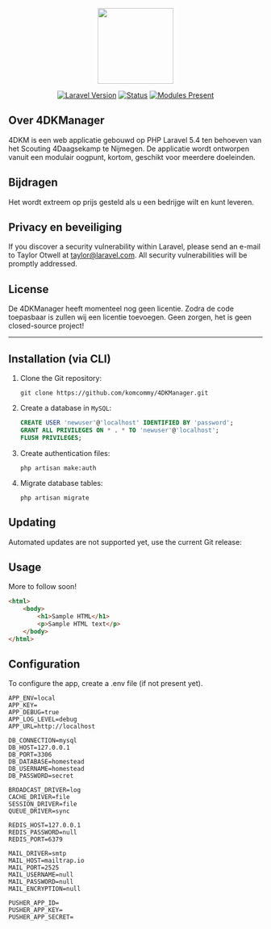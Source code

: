 <p align="center"><img src="https://securehub.eu/4dk-nl/images/Scouting_NL_logo_RGB_transparanteachtergrond.png" height="150px"></p>

<p align="center">
<a href="https://laravel.com"><img src="https://img.shields.io/badge/laravel-5.4-blue.svg" alt="Laravel Version"></a>
<a href="#"><img src="https://img.shields.io/badge/status-development-yellow.svg" alt="Status"></a>
<a href="#"><img src="https://img.shields.io/badge/modules-2-yellowgreen.svg" alt="Modules Present"></a>
</p>

## Over 4DKManager

4DKM is een web applicatie gebouwd op PHP Laravel 5.4 ten behoeven van het Scouting 4Daagsekamp te Nijmegen.
De applicatie wordt ontworpen vanuit een modulair oogpunt, kortom, geschikt voor meerdere doeleinden.

## Bijdragen

Het wordt extreem op prijs gesteld als u een bedrijge wilt en kunt leveren.

## Privacy en beveiliging

If you discover a security vulnerability within Laravel, please send an e-mail to Taylor Otwell at taylor@laravel.com. All security vulnerabilities will be promptly addressed.

## License

De 4DKManager heeft momenteel nog geen licentie. Zodra de code toepasbaar is zullen wij een licentie toevoegen. Geen zorgen, het is geen closed-source project!



-----------

## Installation (via CLI)

1. Clone the Git repository:

    ```
    git clone https://github.com/komcommy/4DKManager.git
    ```

2. Create a database in `MySQL`:

    ```sql
    CREATE USER 'newuser'@'localhost' IDENTIFIED BY 'password';
    GRANT ALL PRIVILEGES ON * . * TO 'newuser'@'localhost';
    FLUSH PRIVILEGES;
    ```

3. Create authentication files:

    ```
    php artisan make:auth
    ```
    
4. Migrate database tables:

    ```
    php artisan migrate
    ```

## Updating

Automated updates are not supported yet, use the current Git release:

## Usage

More to follow soon!

```html
<html>
    <body>
        <h1>Sample HTML</h1>
        <p>Sample HTML text</p>
    </body>
</html>
```

## Configuration

To configure the app, create a .env file (if not present yet).

```
APP_ENV=local
APP_KEY=
APP_DEBUG=true
APP_LOG_LEVEL=debug
APP_URL=http://localhost

DB_CONNECTION=mysql
DB_HOST=127.0.0.1
DB_PORT=3306
DB_DATABASE=homestead
DB_USERNAME=homestead
DB_PASSWORD=secret

BROADCAST_DRIVER=log
CACHE_DRIVER=file
SESSION_DRIVER=file
QUEUE_DRIVER=sync

REDIS_HOST=127.0.0.1
REDIS_PASSWORD=null
REDIS_PORT=6379

MAIL_DRIVER=smtp
MAIL_HOST=mailtrap.io
MAIL_PORT=2525
MAIL_USERNAME=null
MAIL_PASSWORD=null
MAIL_ENCRYPTION=null

PUSHER_APP_ID=
PUSHER_APP_KEY=
PUSHER_APP_SECRET=
```

